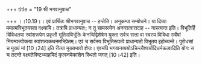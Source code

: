 +++
title = "19 श्री भगवानुवाच"

+++
।।10.19।। एवं प्रार्थितः श्रीभगवानुवाच -- हन्तेति। अनुकम्पा सम्बोधने। या
दिव्या ममात्मविभूतयस्ता वक्ष्यामि। तत्रापि प्राधान्यतः; न तु सामस्त्येन
अनन्तत्वात्तदाह -- नास्त्यन्त इति। विभूतिर्हि विविधतया स्वांशरूपेण
प्रकृतौ भूतिराविर्भूतिः केनचिद्विशेषेण युक्ता सर्वत्र सत्ता वा स्वस्य
विविधा सर्वेषां नियम्यत्त्वोक्त्या स्वांशत्वकथनमभिप्रेतम्। एवं च सर्वस्य
विभूतिरूपत्वे प्राधान्यतो विभूतय इहोच्यन्ते। पुरोधसां च मुख्यं मां
\[10।24\] इति रीत्या मुख्यभावो ज्ञेयः। एवमपि
भगवानव्ययोऽचिन्त्यैश्वर्यादिधर्मकत्वादिति योगः स च तदन्ते
वक्ष्यतेविष्टभ्याहमिदं कृत्स्नमेकांशेन स्थितो जगत् \[10।42\] इति।
